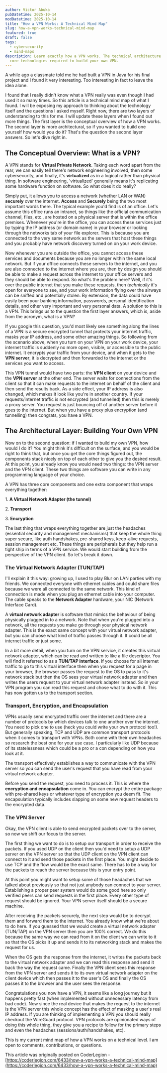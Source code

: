 ```yaml
---
author: Victor Abuka
pubDatetime: 2025-10-14
modDatetime: 2025-10-14
title: "How a VPN Works: A Technical Mind Map"
slug: how-a-vpn-works-technical-mind-map
featured: true
draft: false
tags:
  - cybersecurity
  - mind-maps
description: Learn exactly how a VPN works. The technical architecture and the
  core technologies required to build your own VPN.
---
```

A while ago a classmate told me he had built a VPN in Java for his final project and I found it very interesting. Too interesting in fact to leave the idea alone.

I found that I really didn't know what a VPN really was even though I had used it so many times. So this article is a technical mind map of what I found. I will be exposing my approach to thinking about the technology itself and the questions I asked myself. Right now, there are two layers of understanding to this for me. I will update these layers when I found out more things. The first layer is the conceptual overview of how a VPN works. The second layer is more architectural, so if you wanted to build one yourself how would you do it? That's the question the second layer answers. So let's dive right in.

## The Conceptual Overview: What is a VPN?

A VPN stands for **Virtual Private Network**. Taking each word apart from the rear, we can easily tell there's network engineering involved, then some cybersecurity, and finally, it's **virtualized** as in a logical rather than physical thing. In software engineering, 'virtualized' generally means it's replicating some hardware function on software. So what does it do really?

Simply put, it allows you to access a network (whether LAN or WAN) **securely** over the internet. **Access** and **Securely** being the two most important words there. The typical example you'd find is of an office. Let's assume this office runs an intranet, so things like the official communication channel, files, etc., are hosted on a physical server that is within the office premises. Whenever you're in the office, you can access these services just by typing the IP address (or domain name) in your browser or looking through the networks tab of your file explorer. This is because you are connected to the very same network as the servers that host these things and you probably have network discovery turned on on your work device.

Now whenever you are outside the office, you cannot access these services and documents because you are no longer within the same local network. But if your office connects these servers to the internet, and you are also connected to the internet where you are, then by design you should be able to make a request across the internet to your office servers and they should be able to respond. So what's the problem here? Well, if it's over the public internet that you make these requests, then _technically_ it's open for everyone to see, and your work information flying over the airways can be sniffed and potentially stolen. By extension, the data could have easily been your banking information, passwords, personal identification details, and other very important and very personal data. A solution to this is a VPN. This brings us to the question the first layer answers, which is, aside from the acronym, what is a VPN?

If you google this question, you'd most likely see something along the lines of a VPN is a secure encrypted tunnel that protects your internet traffic, masks your IP address, and some other amazing things. So following from the scenario above, when you turn on your VPN on your work device, your internet traffic is suddenly no more open, visible, or accessible to the public internet. It encrypts your traffic from your device, and when it gets to the **VPN server**, it is decrypted and then forwarded to the internet or the services you want to access.

This VPN tunnel would have two parts: the **VPN client** on your device and the **VPN server** at the other end. The server waits for connections from the client so that it can make requests to the internet on behalf of the client and then send the results back. As a side effect, your IP address is also changed, which makes it look like you're in another country. If your requests/internet traffic is not encrypted (and tunnelled) then this is merely a proxy server. You request is just bouncing off of another server before it goes to the internet. But when you have a proxy plus encryption (and tunnelling) then congrats, you have a VPN.

## The Architectural Layer: Building Your Own VPN

Now on to the second question: if I wanted to build my own VPN, how would I do it? You might think it's difficult on the surface, and you would be right to think that, but once you get the core things figured out, the components stack nicely on top of each other to give you the desired result. At this point, you already know you would need two things: the VPN server and the VPN client. These two things are software you can write in any programming language of your choice.

A VPN has three core components and one extra component that wraps everything together:

1\. **A Virtual Network Adapter (the tunnel)**

2\. **Transport**

3\. **Encryption**

The last thing that wraps everything together are just the headaches (essential security and management mechanisms) that keep the whole thing super secure, like auth handshakes, pre-shared keys, keep-alive requests, session management etc. These things are peripherals but they help run a tight ship in terms of a VPN service. We would start building from the perspective of the VPN client. So let's break it down.

### The Virtual Network Adapter (TUN/TAP)

I'll explain it this way: growing up, I used to play Blur on LAN parties with my friends. We connected everyone with ethernet cables and could share files because we were all connected to the same network. This kind of connection is made when you plug an ethernet cable into your computer. The cable speaks to the **Network Adapter** hardware, your NIC (Network Interface Card).

A **virtual network adapter** is software that mimics the behaviour of being physically plugged in to a network. Note that when you're plugged into a network, all the requests you make go through your physical network adapter. This is the exact same concept with your virtual network adapter, but you can choose what kind of traffic passes through it. It could be all internet traffic or just some.

In a bit more detail, when you turn on the VPN service, it creates this virtual network adapter, which can be read and written to like a file descriptor. You will find it referred to as a **TUN/TAP interface**. If you choose for all internet traffic to go to this virtual interface then when you request for a page in your browser, the browser passes the request to the OS to pass to it's network stack but then the OS sees your virtual network adapter and then writes the users request to your virtual network adapter instead. So in your VPN program you can read this request and chose what to do with it. This has now gotten us to the transport section.

### Transport, Encryption, and Encapsulation

VPNs usually send encrypted traffic over the internet and there are a number of protocols by which devices talk to one another over the internet. You need to pick one to use (heck you could write your own protocol too!). But generally speaking, TCP and UDP are common transport protocols when it comes to transport with VPNs. Both come with their own headaches so research the best one for your use case. I particularly like UDP because of its statelessness which could be a pro or a con depending on how you look at it.

The transport effectively establishes a way to communicate with the VPN server so you can send the user's request that you have read from your virtual network adapter.

Before you send the request, you need to process it. This is where the **encryption and encapsulation** come in. You can encrypt the entire package with pre-shared keys or whatever type of encryption you deem fit. The encapsulation typically includes slapping on some new request headers to the encrypted data.

### The VPN Server

Okay, the VPN client is able to send encrypted packets over to the server, so now we shift our focus to the server.

The first thing we want to do is to setup our transport in order to receive the packets. If you used UDP on the client then you'd need to setup a UDP server on the VPN server so that the UDP client on the VPN client can connect to it and send those packets in the first place. You might decide to use TCP and the flow would be the exact same. There has to be a way for the packets to reach the server because this is your entry point.

At this point you might want to setup some of those headaches that we talked about previously so that not just anybody can connect to your server. Establishing a proper peer system would do some good here so only verified peers can send requests in the first place. Every other type of request should be ignored. Your VPN server itself should be a secure machine.

After receiving the packets securely, the next step would be to decrypt them and forward them to the internet. You already know what we're about to do here. If you guessed that we would create a virtual network adapter (TUN/TAP) on the VPN server then you are 100% correct. We do this because the same way we can read from it on the client we can write to it so that the OS picks it up and sends it to its networking stack and makes the request for us.

When the OS gets the response from the internet, it writes the packets back to the virtual network adapter and we can read this response and send it back the way the request came. Finally the VPN client sees this response from the VPN server and sends it to its own virtual network adapter on the client device which then passes it to the user's OS and finally the OS passes it to the browser and the user sees the response.

Congratulations you now have a VPN, it seems like a long journey but it happens pretty fast (when implemented without unnecessary latency from bad code). Now since the real device that makes the request to the internet is the VPN server this whole concept has the effect of masking a user's real IP address. If you are thinking of implementing a VPN you should really checkout the WireGuard protocol. VPN protocols are opinionated ways of doing this whole thing, they give you a recipe to follow for the primary steps and even the headaches (sessions/auth/handshakes, etc).

This is my current mind map of how a VPN works on a technical level. I am open to comments, contributions, or questions.

This article was originally posted on CoderLegion - [https://coderlegion.com/6433/how-a-vpn-works-a-technical-mind-map](https://coderlegion.com/6433/how-a-vpn-works-a-technical-mind-map)